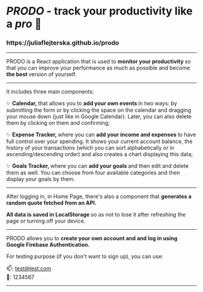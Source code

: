 <h1> <i> PRODO </i> - track your productivity like a <i> pro </i> 🚀 </h1>

<h3> https://juliaflejterska.github.io/prodo </h3>

---

PRODO is a React application that is used to <b> monitor your productivity </b> so that you can improve your performance as much as possible and become <b> the best </b> version of yourself.

---

It includes three main components:

✨ <b> Calendar, </b> that allows you to <b> add your own events </b> in two ways: by submitting the form or by clicking the space on the calendar and dragging your mouse down (just like in Google Calendar). Later, you can also delete them by clicking on them and confirming;

✨ <b> Expense Tracker, </b> where you can <b> add your income and expenses </b> to have full control over your spending. It shows your current account balance, the history of your transactions (which you can sort alphabetically or in ascending/descending order) and also creates a chart displaying this data;

✨ <b> Goals Tracker, </b> where you can <b> add your goals </b> and then edit and delete them as well. You can choose from four available categories and then display your goals by them.

---

After logging in, in Home Page, there's also a component that <b> generates a random quote fetched from an API. </b>

<b> All data is saved in LocalStorage </b> so as not to lose it after refreshing the page or turning off your device.

---

PRODO allows you to <b> create your own account and and log in using Google Firebase Authentication. </b>

For testing purpose (if you don't want to sign up), you can use:

📫: test@test.com
<br>
🔑: 1234567

---
